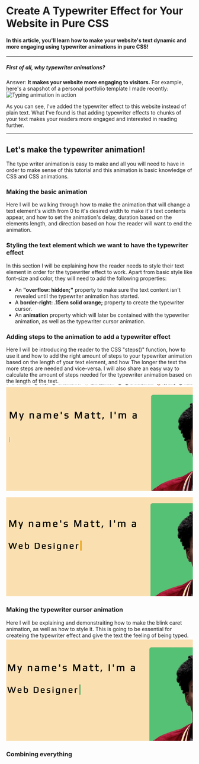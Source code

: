 # Create A Typewriter Effect for Your Website in Pure CSS

#### In this article, you'll learn how to make your website's text dynamic and more engaging using typewriter animations in pure CSS!

***********
##### First of all, why typewriter animations?

Answer: **It makes your website more engaging to visitors.**
For example, here's a snapshot of a personal portfolio template I made recently:
![Typing animation in action](https://github.com/MattNikonorov/Typing-Animation-in-CSS/blob/main/typewriter.gif)

As you can see, I've added the typewriter effect to this website instead of plain text.
What I've found is that adding typewriter effects to chunks of your text makes your readers more engaged and interested in reading further.

************

## Let's make the typewriter animation!

The type writer animation is easy to make and all you will need to have in order to make sense of this tutorial and this animation is basic knowledge of CSS and CSS animations.


### Making the basic animation
Here I will be walking through how to make the animation that will change a text element's width from 0 to it's desired width to make it's text contents appear, and how to set the animation's delay, duration based on the elements length, and direction based on how the reader will want to end the animation. 

### Styling the text element which we want to have the typewriter effect
In this section I will be explaining how the reader needs to style their text element in order for the typewriter effect to work.
Apart from basic style like font-size and color, they will need to add the following properties:
* An **"overflow: hidden;"** property to make sure the text content isn't revealed until the typewriter animation has started.
* A **border-right: .15em solid orange;** property to create the typewriter cursor.
* An **animation** property which will later be contained with the typewriter animation, as well as the typewriter cursor animation.

### Adding steps to the animation to add a typewriter effect
Here I will be introducing the reader to the CSS "steps()" function, how to use it and how to add the right amount of steps to your typewriter animation based on the length of your text element, and how The longer the text the more steps are needed and vice-versa. 
I will also share an easy way to calculate the amount of steps needed for the typewriter animation based on the length of the text.
![Long text animation](https://github.com/MattNikonorov/Typing-Animation-in-CSS/blob/main/long-text.gif)

![Short text animation](https://github.com/MattNikonorov/Typing-Animation-in-CSS/blob/main/short-text.gif)


### Making the typewriter cursor animation
Here I will be explaining and demonstraiting how to make the blink caret animation, as well as how to style it.
This is going to be essential for createing the typewriter effect and give the text the feeling of being typed.
![Blink caret animation](https://github.com/MattNikonorov/Typing-Animation-in-CSS/blob/main/blink-caret.gif)

### Combining everything

